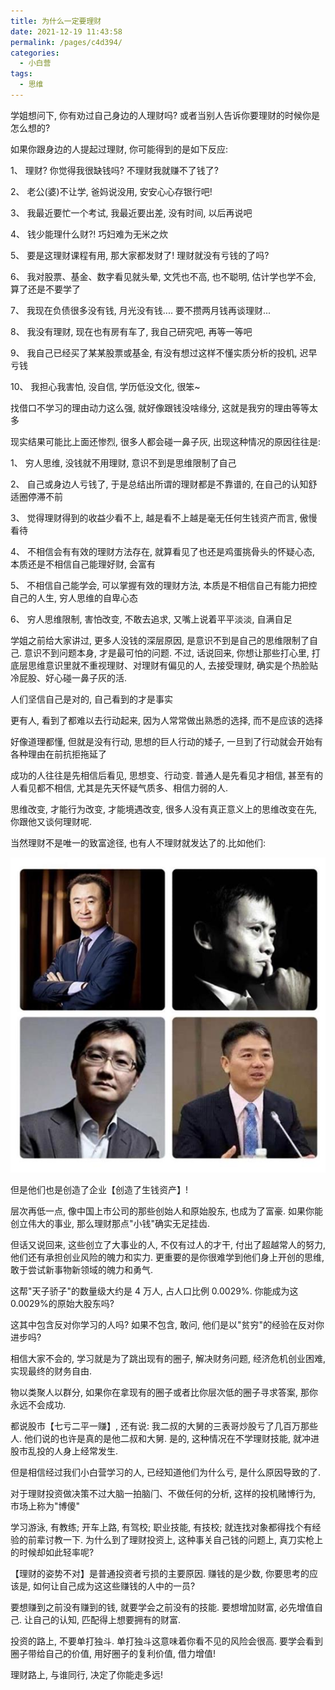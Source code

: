 ```yaml
---
title: 为什么一定要理财
date: 2021-12-19 11:43:58
permalink: /pages/c4d394/
categories:
  - 小白营
tags:
  - 思维
---
```


学姐想问下, 你有劝过⾃⼰身边的⼈理财吗? 或者当别⼈告诉你要理财的时候你是怎么想的?

如果你跟身边的⼈提起过理财, 你可能得到的是如下反应:

1、 理财? 你觉得我很缺钱吗? 不理财我就赚不了钱了?

2、 ⽼公(婆)不让学, 爸妈说没⽤, 安安⼼⼼存银⾏吧!

3、 我最近要忙⼀个考试, 我最近要出差, 没有时间, 以后再说吧

4、 钱少能理什么财?! 巧妇难为⽆⽶之炊

5、 要是这理财课程有⽤, 那⼤家都发财了! 理财就没有亏钱的了吗?

6、 我对股票、基⾦、数字看⻅就头晕, ⽂凭也不⾼, 也不聪明, 估计学也学不会, 算了还是不要学了

7、 我现在负债很多没有钱, ⽉光没有钱.... 要不攒两⽉钱再谈理财...

8、 我没有理财, 现在也有房有⻋了, 我⾃⼰研究吧, 再等⼀等吧

9、 我⾃⼰已经买了某某股票或基⾦, 有没有想过这样不懂实质分析的投机, 迟早亏钱

10、 我担⼼我害怕, 没⾃信, 学历低没⽂化, 很笨~

找借⼝不学习的理由动⼒这么强, 就好像跟钱没啥缘分, 这就是我穷的理由等等太多

现实结果可能⽐上⾯还惨烈, 很多⼈都会碰⼀⿐⼦灰, 出现这种情况的原因往往是:

1、 穷⼈思维, 没钱就不⽤理财, 意识不到是思维限制了⾃⼰

2、 ⾃⼰或身边⼈亏钱了, 于是总结出所谓的理财都是不靠谱的, 在⾃⼰的认知舒适圈停滞不前

3、 觉得理财得到的收益少看不上, 越是看不上越是毫⽆任何⽣钱资产⽽⾔, 傲慢看待

4、 不相信会有有效的理财⽅法存在, 就算看⻅了也还是鸡蛋挑⻣头的怀疑⼼态, 本质还是不相信⾃⼰能理好财, 会富有

5、 不相信⾃⼰能学会, 可以掌握有效的理财⽅法, 本质是不相信⾃⼰有能⼒把控⾃⼰的⼈⽣, 穷⼈思维的⾃卑⼼态

6、 穷⼈思维限制, 害怕改变, 不敢去追求, ⼜嘴上说着平平淡淡, ⾃满⾃⾜

学姐之前给⼤家讲过, 更多⼈没钱的深层原因, 是意识不到是⾃⼰的思维限制了⾃⼰. 意识不到问题本身, 才是最可怕的问题. 不过, 话说回来, 你想让那些打⼼⾥, 打底层思维意识⾥就不重视理财、对理财有偏⻅的⼈, 去接受理财, 确实是个热脸贴冷屁股、好⼼碰⼀⿐⼦灰的活.

⼈们坚信⾃⼰是对的, ⾃⼰看到的才是事实

更有⼈, 看到了都难以去⾏动起来, 因为⼈常常做出熟悉的选择, ⽽不是应该的选择

好像道理都懂, 但就是没有⾏动, 思想的巨⼈⾏动的矮⼦, ⼀旦到了⾏动就会开始有各种理由在前抗拒拖延了

成功的⼈往往是先相信后看⻅, 思想变、⾏动变. 普通⼈是先看⻅才相信, 甚⾄有的⼈看⻅都不相信, 尤其是先天怀疑⽓质多、相信⼒弱的⼈.

思维改变, 才能⾏为改变, 才能境遇改变, 很多⼈没有真正意义上的思维改变在先, 你跟他⼜谈何理财呢.

当然理财不是唯⼀的致富途径, 也有⼈不理财就发达了的.⽐如他们:

![](../.vuepress/public/img/camp/150.jpg)

但是他们也是创造了企业【创造了⽣钱资产】!

层次再低⼀点, 像中国上市公司的那些创始⼈和原始股东, 也成为了富豪. 如果你能创⽴伟⼤的事业, 那么理财那点"⼩钱"确实⽆⾜挂⻮.

但话⼜说回来, 这些创⽴了⼤事业的⼈, 不仅有过⼈的才⼲, 付出了超越常⼈的努⼒, 他们还有承担创业⻛险的魄⼒和实⼒. 更重要的是你很难学到他们身上开创的思维, 敢于尝试新事物新领域的魄⼒和勇⽓.

这帮"天⼦骄⼦"的数量级⼤约是 4 万⼈, 占⼈⼝⽐例 0.0029%. 你能成为这 0.0029%的原始⼤股东吗?

这其中包含反对你学习的⼈吗? 如果不包含, 敢问, 他们是以"贫穷"的经验在反对你进步吗?

相信⼤家不会的, 学习就是为了跳出现有的圈⼦, 解决财务问题, 经济危机创业困难, 实现最终的财务⾃由.

物以类聚⼈以群分, 如果你在拿现有的圈⼦或者⽐你层次低的圈⼦寻求答案, 那你永远不会成功.

都说股市【七亏⼆平⼀赚】, 还有说: 我⼆叔的⼤舅的三表哥炒股亏了⼏百万那些⼈. 他们说的也许是真的是他⼆叔和⼤舅. 是的, 这种情况在不学理财技能, 就冲进股市乱投的⼈身上经常发⽣.

但是相信经过我们⼩⽩营学习的⼈, 已经知道他们为什么亏, 是什么原因导致的了.

对于理财投资做决策不过⼤脑⼀拍脑⻔、不做任何的分析, 这样的投机赌博⾏为, 市场上称为"博傻"

学习游泳, 有教练; 开⻋上路, 有驾校; 职业技能, 有技校; 就连找对象都得找个有经验的前辈讨教⼀下. 为什么到了理财投资上, 这种事关⾃⼰钱的问题上, 真⼑实枪上的时候却如此轻率呢?

【理财的姿势不对】是普通投资者亏损的主要原因. 赚钱的是少数, 你要思考的应该是, 如何让⾃⼰成为这这些赚钱的⼈中的⼀员?

要想赚到之前没有赚到的钱, 就要学会之前没有的技能. 要想增加财富, 必先增值⾃⼰. 让⾃⼰的认知, 匹配得上想要拥有的财富.

投资的路上, 不要单打独⽃. 单打独⽃这意味着你看不⻅的⻛险会很⾼. 要学会看到圈⼦带给⾃⼰的价值, ⽤好圈⼦的复利价值, 借⼒增值!

理财路上, 与谁同⾏, 决定了你能⾛多远!

